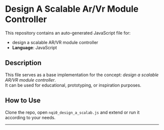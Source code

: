 # Design A Scalable Ar/Vr Module Controller

This repository contains an auto-generated JavaScript file for:

- design a scalable AR/VR module controller
- **Language**: JavaScript

## Description

This file serves as a base implementation for the concept: *design a scalable AR/VR module controller*.  
It can be used for educational, prototyping, or inspiration purposes.

## How to Use

Clone the repo, open `nqi0_design_a_scalab.js` and extend or run it according to your needs.

---



